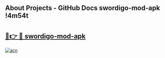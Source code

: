 ## About Projects - GitHub Docs swordigo-mod-apk !4m54t

# <h2><a href="https://andorid.site?title=swordigo-mod-apk&ref=19M">🔗👉 🔴 swordigo-mod-apk</a></h2>

[![acn](https://github.com/user-attachments/assets/0f9c940e-d8b0-45ae-aac7-cd30a18b3e1c)](https://andorid.site?title=swordigo-mod-apk&ref=19M)

